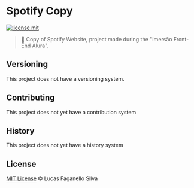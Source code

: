# Spotify Copy

[![license mit](https://img.shields.io/github/license/Luc4sf/Spotify-Alura)](https://github.com/Luc4sf/Spotify-Alura/blob/main/LICENSE.md)

> :rocket: Copy of Spotify Website, project made during the "Imersão Front-End Alura".

## Versioning

This project does not have a versioning system.

## Contributing

This project does not yet have a contribution system

## History

This project does not yet have a history system

## License
[MIT License](https://github.com/Luc4sf/Spotify-Alura/blob/main/LICENSE.md) © Lucas Faganello Silva
